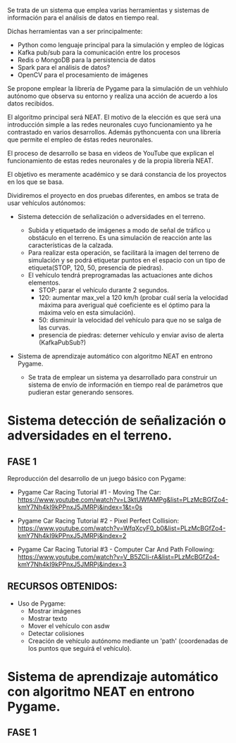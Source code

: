 Se trata de un sistema que emplea varias herramientas y  sistemas de información para el análisis de datos en tiempo real.

Dichas herramientas van a ser principalmente:
- Python como lenguaje principal para la simulación y empleo de lógicas
- Kafka pub/sub para la comunicación entre los procesos
- Redis o MongoDB para la persistencia de datos
- Spark para el análisis de datos?
- OpenCV para el procesamiento de imágenes


Se propone emplear la librería de Pygame para la simulación de un vehhíulo autónomo que observa su entorno y realiza una acción de acuerdo a los datos recibidos.

El algoritmo principal será NEAT. El motivo de la elección es que será una introducción simple a las redes neuronales cuyo funcionamiento ya he contrastado en varios desarrollos. Además pythoncuenta con una librería que permite el empleo de éstas redes neuronales.

El proceso de desarrollo se basa en videos de YouTube que explican el funcionamiento de estas redes neuronales y de la propia librería NEAT.

El objetivo es meramente académico y se dará constancia de los proyectos en los que se basa.


Dividiremos el proyecto en dos pruebas diferentes, en ambos se trata de usar vehículos autónomos:

- Sistema detección de señalización o adversidades en el terreno.
    - Subida y etiquetado de imágenes a modo de señal de tráfico u obstáculo en el terreno. Es una simulación de reacción ante las características de la calzada.
    - Para realizar esta operación, se facilitará la imagen del terreno de simulación y se podrá etiquetar puntos en el espacio con un tipo de etiqueta(STOP, 120, 50, presencia de piedras).
    - El vehículo tendrá preprogramadas las actuaciones ante dichos elementos.
        - STOP: parar el vehículo durante 2 segundos.
        - 120: aumentar max_vel a 120 km/h (probar cuál sería la velocidad máxima para averigual qué coeficiente es el óptimo para la máxima velo en esta simulación).
        - 50: disminuir la velocidad del vehículo para que no se salga de las curvas.
        - presencia de piedras: deterner vehículo y enviar aviso de alerta (KafkaPubSub?)
        

- Sistema de aprendizaje automático con algoritmo NEAT en entrono Pygame.
    - Se trata de emplear un sistema ya desarrollado para construir un sistema de envío de información en tiempo real de parámetros que pudieran estar generando sensores.


# Sistema detección de señalización o adversidades en el terreno.
## FASE 1
Reproducción del desarrollo de un juego básico con Pygame:
- Pygame Car Racing Tutorial #1 - Moving The Car: https://www.youtube.com/watch?v=L3ktUWfAMPg&list=PLzMcBGfZo4-kmY7Nh4kI9kPPnxJ5JMRPj&index=1&t=0s

- Pygame Car Racing Tutorial #2 - Pixel Perfect Collision: https://www.youtube.com/watch?v=WfqXcyF0_b0&list=PLzMcBGfZo4-kmY7Nh4kI9kPPnxJ5JMRPj&index=2

- Pygame Car Racing Tutorial #3 - Computer Car And Path Following: https://www.youtube.com/watch?v=V_B5ZCli-rA&list=PLzMcBGfZo4-kmY7Nh4kI9kPPnxJ5JMRPj&index=3

## RECURSOS OBTENIDOS:
- Uso de Pygame:
    - Mostrar imágenes
    - Mostrar texto
    - Mover el vehículo con asdw
    - Detectar colisiones
    - Creación de vehículo autónomo mediante un 'path' (coordenadas de los puntos que seguirá el vehículo).


# Sistema de aprendizaje automático con algoritmo NEAT en entrono Pygame.
## FASE 1
